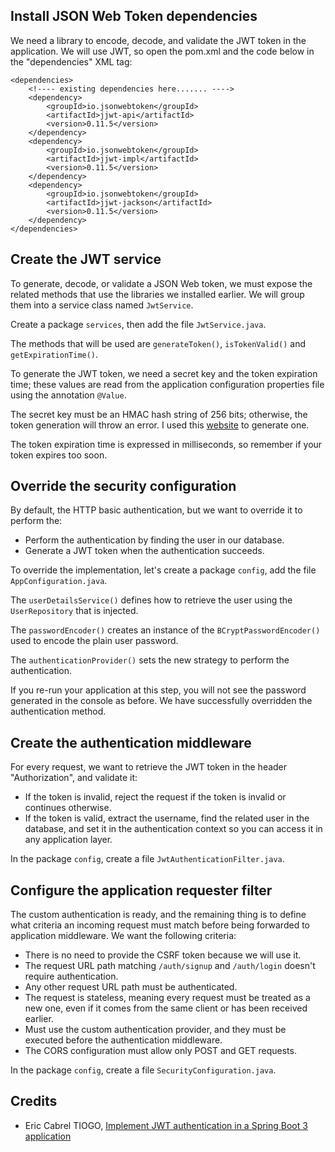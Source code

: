 ## Install JSON Web Token dependencies

We need a library to encode, decode, and validate the JWT token in the application. We will use JWT, so open the pom.xml and the code below in the "dependencies" XML tag:

    <dependencies>
        <!---- existing dependencies here....... ---->
        <dependency>
            <groupId>io.jsonwebtoken</groupId>
            <artifactId>jjwt-api</artifactId>
            <version>0.11.5</version>
        </dependency>
        <dependency>
            <groupId>io.jsonwebtoken</groupId>
            <artifactId>jjwt-impl</artifactId>
            <version>0.11.5</version>
        </dependency>
        <dependency>
            <groupId>io.jsonwebtoken</groupId>
            <artifactId>jjwt-jackson</artifactId>
            <version>0.11.5</version>
        </dependency>
    </dependencies>

## Create the JWT service

To generate, decode, or validate a JSON Web token, we must expose the related methods that use the libraries we installed earlier. We will group them into a service class named `JwtService`.

Create a package `services`, then add the file `JwtService.java`.

The methods that will be used are `generateToken()`, `isTokenValid()` and `getExpirationTime()`.

To generate the JWT token, we need a secret key and the token expiration time; these values are read from the application configuration properties file using the annotation `@Value`.

The secret key must be an HMAC hash string of 256 bits; otherwise, the token generation will throw an error. I used this [website](https://www.devglan.com/online-tools/hmac-sha256-online) to generate one.

The token expiration time is expressed in milliseconds, so remember if your token expires too soon.

## Override the security configuration

By default, the HTTP basic authentication, but we want to override it to perform the:

* Perform the authentication by finding the user in our database.
* Generate a JWT token when the authentication succeeds.

To override the implementation, let's create a package `config`, add the file `AppConfiguration.java`.

The `userDetailsService()` defines how to retrieve the user using the `UserRepository` that is injected.

The `passwordEncoder()` creates an instance of the `BCryptPasswordEncoder()` used to encode the plain user password.

The `authenticationProvider()` sets the new strategy to perform the authentication.

If you re-run your application at this step, you will not see the password generated in the console as before. We have successfully overridden the authentication method.

## Create the authentication middleware

For every request, we want to retrieve the JWT token in the header "Authorization", and validate it:

* If the token is invalid, reject the request if the token is invalid or continues otherwise.
* If the token is valid, extract the username, find the related user in the database, and set it in the authentication context so you can access it in any application layer.

In the package `config`, create a file `JwtAuthenticationFilter.java`.

## Configure the application requester filter

The custom authentication is ready, and the remaining thing is to define what criteria an incoming request must match before being forwarded to application middleware. We want the following criteria:

* There is no need to provide the CSRF token because we will use it.
* The request URL path matching `/auth/signup` and `/auth/login` doesn't require authentication.
* Any other request URL path must be authenticated.
* The request is stateless, meaning every request must be treated as a new one, even if it comes from the same client or has been received earlier.
* Must use the custom authentication provider, and they must be executed before the authentication middleware.
* The CORS configuration must allow only POST and GET requests.

In the package `config`, create a file `SecurityConfiguration.java`.

## Credits

* Eric Cabrel TIOGO, [Implement JWT authentication in a Spring Boot 3 application](https://blog.tericcabrel.com/jwt-authentication-springboot-spring-security/)